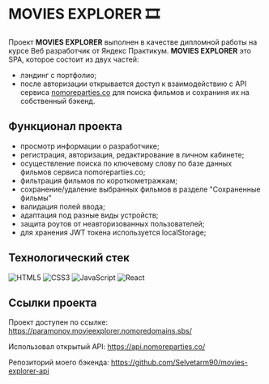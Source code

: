 # MOVIES EXPLORER 🎞

 Проект **MOVIES EXPLORER** выполнен в качестве дипломной работы на курсе Веб разработчик от Яндекс Практикум. **MOVIES EXPLORER** это SPA, которое состоит из двух частей:
- лэндинг с портфолио;
- после авторизации открывается доступ к взаимодействию с API сервиса [nomoreparties.co](https://api.nomoreparties.co/) для поиска фильмов и сохраниня их на собственный бэкенд.


## Функционал проекта

- просмотр информации о разработчике;
- регистрация, авторизация, редактирование в личном кабинете;
- осуществление поиска по ключевому слову по базе данных фильмов сервиса nomoreparties.co;
- фильтрация фильмов по короткометражкам;
- сохранение/удаление выбранных фильмов в разделе "Сохраненные фильмы"
- валидация полей ввода;
- адаптация под разные виды устройств;
- защита роутов от неавторизованных пользователей;
- для хранения JWT токена используется localStorage;



## Технологический стек

![HTML5](https://img.shields.io/badge/html5-%23E34F26.svg?style=for-the-badge&logo=html5&logoColor=white)
![CSS3](https://img.shields.io/badge/css3-%231572B6.svg?style=for-the-badge&logo=css3&logoColor=white)
![JavaScript](https://img.shields.io/badge/javascript-%23323330.svg?style=for-the-badge&logo=javascript&logoColor=%23F7DF1E)
![React](https://img.shields.io/badge/react-%2320232a.svg?style=for-the-badge&logo=react&logoColor=%2361DAFB)


## Ссылки проекта

Проект доступен по ссылке: https://paramonov.movieexplorer.nomoredomains.sbs/

Использовал открытый API: https://api.nomoreparties.co/

Репозиторий моего бэкенда: https://github.com/Selvetarm90/movies-explorer-api
